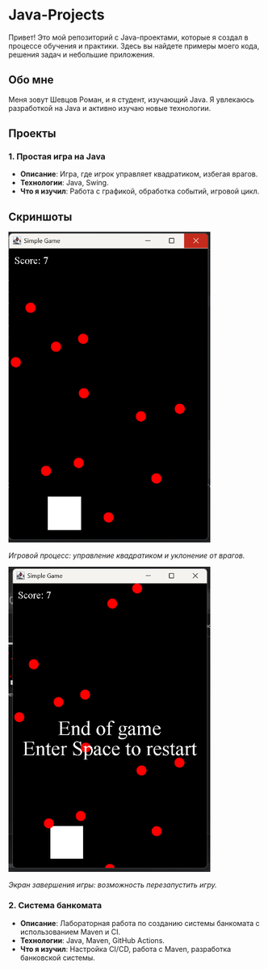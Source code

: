 # Java-Projects

Привет! Это мой репозиторий с Java-проектами, которые я создал в процессе обучения и практики. Здесь вы найдете примеры моего кода, решения задач и небольшие приложения.

## Обо мне
Меня зовут Шевцов Роман, и я студент, изучающий Java. Я увлекаюсь разработкой на Java и активно изучаю новые технологии.

## Проекты
### 1. Простая игра на Java
- **Описание**: Игра, где игрок управляет квадратиком, избегая врагов.
- **Технологии**: Java, Swing.
- **Что я изучил**: Работа с графикой, обработка событий, игровой цикл.

## Скриншоты
<img src="project1/screenshots/screenshotgame1.png" width="400" alt="Игровой процесс">

*Игровой процесс: управление квадратиком и уклонение от врагов.*

<img src="project1/screenshots/screenshotgame2.png" width="400" alt="Экран завершения">

*Экран завершения игры: возможность перезапустить игру.*

### 2. Система банкомата
- **Описание**: Лабораторная работа по созданию системы банкомата с использованием Maven и CI.
- **Технологии**: Java, Maven, GitHub Actions.
- **Что я изучил**: Настройка CI/CD, работа с Maven, разработка банковской системы.
